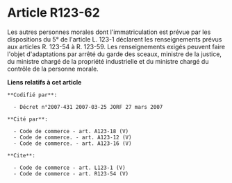 # Article R123-62

Les autres personnes morales dont l'immatriculation est prévue par les dispositions du 5° de l'article L. 123-1 déclarent les
renseignements prévus aux articles R. 123-54 à R. 123-59. Les renseignements exigés peuvent faire l'objet d'adaptations par
arrêté du garde des sceaux, ministre de la justice, du ministre chargé de la propriété industrielle et du ministre chargé du
contrôle de la personne morale.

**Liens relatifs à cet article**

	**Codifié par**:

	  - Décret n°2007-431 2007-03-25 JORF 27 mars 2007

	**Cité par**:

	  - Code de commerce - art. A123-18 (V)
	  - Code de commerce. - art. A123-12 (V)
	  - Code de commerce. - art. A123-16 (V)

	**Cite**:

	  - Code de commerce - art. L123-1 (V)
	  - Code de commerce - art. R123-54 (V)
